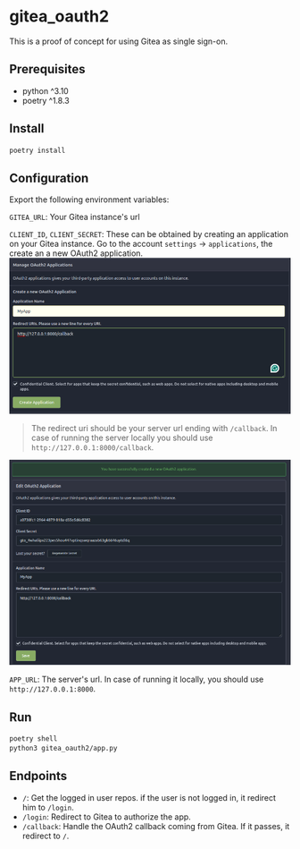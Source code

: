 # gitea_oauth2

This is a proof of concept for using Gitea as single sign-on.

## Prerequisites

- python ^3.10
- poetry ^1.8.3

## Install

```bash
poetry install
```

## Configuration

Export the following environment variables:

`GITEA_URL`: Your Gitea instance's url

`CLIENT_ID`, `CLIENT_SECRET`: These can be obtained by creating an application on your Gitea instance. Go to the account `settings` -> `applications`, the create an a new OAuth2 application.
![create application](assets/create_app.png)
> The redirect uri should be your server url ending with `/callback`. In case of running the server locally you should use `http://127.0.0.1:8000/callback`.

![created_app](assets/created_app.png)

`APP_URL`: The server's url. In case of running it locally, you should use `http://127.0.0.1:8000`.

## Run

```bash
poetry shell
python3 gitea_oauth2/app.py
```

## Endpoints

- `/`: Get the logged in user repos. if the user is not logged in, it redirect him to `/login`.
- `/login`: Redirect to Gitea to authorize the app.
- `/callback`: Handle the OAuth2 callback coming from Gitea. If it passes, it redirect to `/`.
